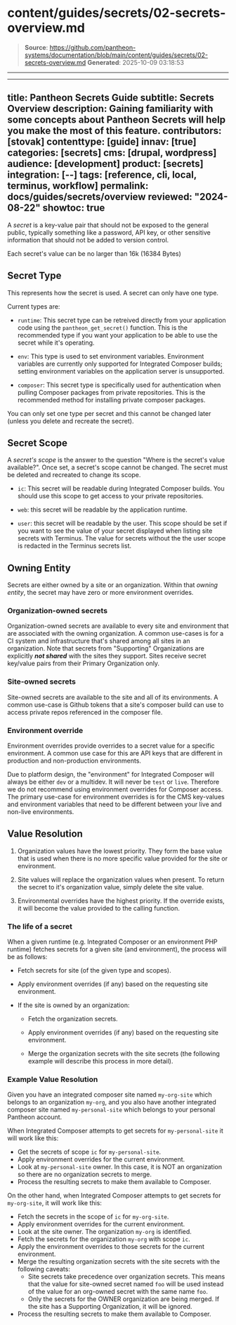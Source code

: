 # content/guides/secrets/02-secrets-overview.md

> **Source**: https://github.com/pantheon-systems/documentation/blob/main/content/guides/secrets/02-secrets-overview.md
> **Generated**: 2025-10-09 03:18:53

---

---
title: Pantheon Secrets Guide
subtitle: Secrets Overview
description: Gaining familiarity with some concepts about Pantheon Secrets will help you make the most of this feature.
contributors: [stovak]
contenttype: [guide]
innav: [true]
categories: [secrets]
cms: [drupal, wordpress]
audience: [development]
product: [secrets]
integration: [--]
tags: [reference, cli, local, terminus, workflow]
permalink: docs/guides/secrets/overview
reviewed: "2024-08-22"
showtoc: true
---

<p>A <dfn id="secret">secret</dfn> is a key-value pair that should not be exposed to the general public, typically something like a password, API key, or other sensitive information that should not be added to version control.</p>

Each secret's value can be no larger than 16k (16384 Bytes)

## Secret Type

This represents how the secret is used.  A secret can only have one type.

Current types are:

  * `runtime`: This secret type can be retreived directly from your application code using the `pantheon_get_secret()` function.  This is the recommended type if you want your application to be able to use the secret while it's operating.

  * `env`: This type is used to set environment variables. Environment variables are currently only supported for Integrated Composer builds; setting environment variables on the application server is unsupported.

  * `composer`: This secret type is specifically used for authentication when pulling Composer packages from private repositories.  This is the recommended method for installing private composer packages.

  <Alert title="Note" type="info" >

  You can only set one type per secret and this cannot be changed later (unless you delete and recreate the secret).

  </Alert>


## Secret Scope

<p>A <dfn id="secret-scope">secret's scope</dfn> is the answer to the question "Where is the secret's value available?". Once set, a secret's scope cannot be changed. The secret must be deleted and recreated to change its scope.</p>

  * `ic`: This secret will be readable during Integrated Composer builds. You should use this scope to get access to your private repositories.

  * `web`: this secret will be readable by the application runtime.

  * `user`: this secret will be readable by the user. This scope should be set if you want to see the value of your secret displayed when listing site secrets with Terminus. The value for secrets without the the user scope is redacted in the Terminus secrets list.

## Owning Entity
<p>Secrets are either owned by a site or an organization. Within that <dfn id="secret-owning-entity">owning entity</dfn>, the secret may have zero or more environment overrides.</p>

### Organization-owned secrets
Organization-owned secrets are available to every site and environment that are associated with the owning organization. A common use-cases is for a CI system and infrastructure that's shared among all sites in an organization. Note that secrets from "Supporting" Organizations are explicitly ***not shared*** with the sites they support. Sites receive secret key/value pairs from their Primary Organization only.

### Site-owned secrets
Site-owned secrets are available to the site and all of its environments. A common use-case is Github tokens that a site's composer build can use to access private repos referenced in the composer file.

### Environment override
Environment overrides provide overrides to a secret value for a specific environment. A common use case for this are API keys that are different in production and non-production environments.

<Alert title="Note" type="info" >

Due to platform design, the "environment" for Integrated Composer will always be either `dev` or a multidev. It will never be `test` or `live`. Therefore we do not recommend using environment overrides for Composer access. The primary use-case for environment overrides is for the CMS key-values and environment variables that need to be different between your live and non-live environments.

</Alert>


## Value Resolution

1. Organization values have the lowest priority. They form the base value that is used when there is no more specific value provided for the site or environment.

3. Site values will replace the organization values when present. To return the secret to it's organization value, simply delete the site value.

4. Environmental overrides have the highest priority. If the override exists, it will become the value provided to the calling function.

### The life of a secret

When a given runtime (e.g. Integrated Composer or an environment PHP runtime) fetches secrets for a given site (and environment), the process will be as follows:

- Fetch secrets for site (of the given type and scopes).

- Apply environment overrides (if any) based on the requesting site environment.

- If the site is owned by an organization:

    - Fetch the organization secrets.

    - Apply environment overrides (if any) based on the requesting site environment.

    - Merge the organization secrets with the site secrets (the following example will describe this process in more detail).

### Example Value Resolution
Given you have an integrated composer site named `my-org-site` which belongs to an organization `my-org`, and you also have another integrated composer site named `my-personal-site` which belongs to your personal Pantheon account.

When Integrated Composer attempts to get secrets for `my-personal-site` it will work like this:
- Get the secrets of scope `ic` for `my-personal-site`.
- Apply environment overrides for the current environment.
- Look at `my-personal-site` owner. In this case, it is NOT an organization so there are no organization secrets to merge.
- Process the resulting secrets to make them available to Composer.

On the other hand, when Integrated Composer attempts to get secrets for `my-org-site`, it will work like this:
- Fetch the secrets in the scope of `ic` for `my-org-site`.
- Apply environment overrides for the current environment.
- Look at the site owner. The organization `my-org` is identified.
- Fetch the secrets for the organization `my-org` with scope `ic`.
- Apply the environment overrides to those secrets for the current environment.
- Merge the resulting organization secrets with the site secrets with the following caveats:
    - Site secrets take precedence over organization secrets. This means that the value for site-owned secret named `foo` will be used instead of the value for an org-owned secret with the same name `foo`.
    - Only the secrets for the OWNER organization are being merged. If the site has a Supporting Organization, it will be ignored.
- Process the resulting secrets to make them available to Composer.
